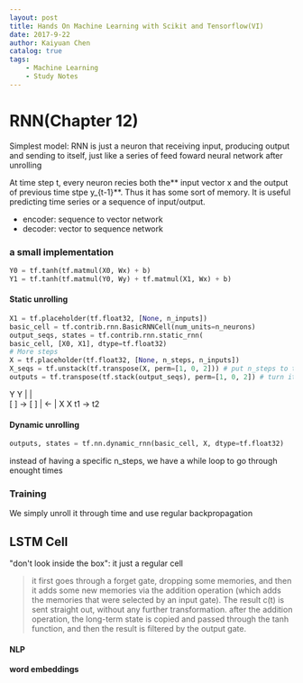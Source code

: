 ```yaml
---
layout: post
title: Hands On Machine Learning with Scikit and Tensorflow(VI)
date: 2017-9-22
author: Kaiyuan Chen
catalog: true
tags:
    - Machine Learning
    - Study Notes
---
```


# RNN(Chapter 12)
Simplest model: RNN is just a neuron that receiving input, producing output and sending to itself, just like a series of feed foward neural network after unrolling 

At time step t, every neuron recies both the** input vector x and the output of previous time stpe y_{t-1}**. Thus it has some sort of memory. It is useful predicting time series or a sequence of input/output.

* encoder: sequence to vector network
* decoder: vector to sequence network 

### a small implementation
```python 
Y0 = tf.tanh(tf.matmul(X0, Wx) + b)
Y1 = tf.tanh(tf.matmul(Y0, Wy) + tf.matmul(X1, Wx) + b)
```

#### Static unrolling 
```python 
X1 = tf.placeholder(tf.float32, [None, n_inputs])
basic_cell = tf.contrib.rnn.BasicRNNCell(num_units=n_neurons)
output_seqs, states = tf.contrib.rnn.static_rnn(
basic_cell, [X0, X1], dtype=tf.float32)
# More steps 
X = tf.placeholder(tf.float32, [None, n_steps, n_inputs])
X_seqs = tf.unstack(tf.transpose(X, perm=[1, 0, 2])) # put n_steps to the front 
outputs = tf.transpose(tf.stack(output_seqs), perm=[1, 0, 2]) # turn it back
```
 Y      Y
 |      |  
[ ] -> [ ]
 |  <-  |
 X      X
 t1 ->  t2

#### Dynamic unrolling 
```python 
outputs, states = tf.nn.dynamic_rnn(basic_cell, X, dtype=tf.float32)
```
instead of having a specific n_steps, we have a while loop to go through enought times 

### Training 
We simply unroll it through time and use regular backpropagation 


## LSTM Cell 
"don't look inside the box": it just a regular cell 
>it first goes through a
forget gate, dropping some memories, and then it adds some new memories via the addition operation (which adds the memories that were selected by an input gate). The result c(t) is sent straight out, without any further transformation.
>after the addition operation, the long-term state is copied and passed through the tanh function, and then the result is filtered by the output gate.

#### NLP
**word embeddings**